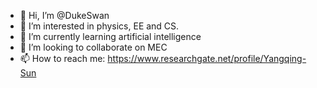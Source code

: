 - 👋 Hi, I’m @DukeSwan
- 👀 I’m interested in physics, EE and CS.
- 🌱 I’m currently learning artificial intelligence
- 💞️ I’m looking to collaborate on MEC
- 📫 How to reach me:
https://www.researchgate.net/profile/Yangqing-Sun

<!---
DukeSwan/DukeSwan is a ✨ special ✨ repository because its `README.md` (this file) appears on your GitHub profile.
You can click the Preview link to take a look at your changes.
--->
